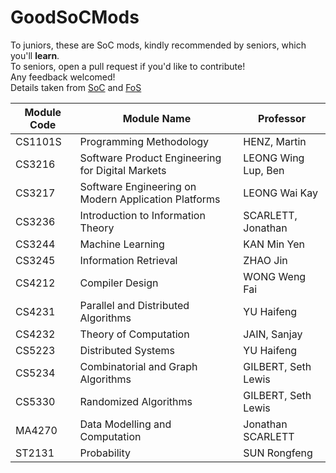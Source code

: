 # GoodSoCMods

To juniors, these are SoC mods, kindly recommended by seniors, which you'll **learn**. </br>
To seniors, open a pull request if you'd like to contribute! </br>
Any feedback welcomed! </br>
Details taken from <a href = https://www.comp.nus.edu.sg/cugresource/soc-sched/>SoC</a> and <a href= "http://ww1.math.nus.edu.sg/modules.aspx?f=modules#scrolltop"> FoS </a> </br>

|Module Code| Module Name| Professor|
|---|---|---|
|CS1101S| Programming Methodology| HENZ, Martin|
|CS3216| Software Product Engineering for Digital Markets| LEONG Wing Lup, Ben|
|CS3217| Software Engineering on Modern Application Platforms| LEONG Wai Kay|
|CS3236| Introduction to Information Theory| SCARLETT, Jonathan|
|CS3244| Machine Learning| KAN Min Yen|
|CS3245| Information Retrieval| ZHAO Jin|
|CS4212| Compiler Design| WONG Weng Fai|
|CS4231| Parallel and Distributed Algorithms| YU Haifeng|
|CS4232| Theory of Computation| JAIN, Sanjay|
|CS5223| Distributed Systems| YU Haifeng|
|CS5234| Combinatorial and Graph Algorithms| GILBERT, Seth Lewis|
|CS5330| Randomized Algorithms| GILBERT, Seth Lewis|
|MA4270| Data Modelling and Computation| Jonathan SCARLETT
|ST2131| Probability| SUN Rongfeng|
